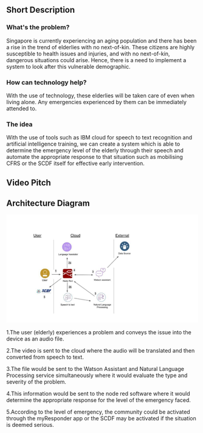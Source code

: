 ## Short Description
### What's the problem?
Singapore is currently experiencing an aging population and there has been a rise in the trend of elderlies with no next-of-kin. These citizens are highly susceptible to health issues and injuries, and with no next-of-kin, dangerous situations could arise. Hence, there is a need to implement a system to look after this vulnerable demographic.

### How can technology help?
With the use of technology, these elderlies will be taken care of even when living alone. 
Any emergencies experienced by them can be immediately attended to.

### The idea
With the use of tools such as IBM cloud for speech to text recognition and artificial intelligence training, we can create a system which is able to determine the emergency level of the elderly through their speech and automate the appropriate response to that situation such as mobilising CFRS or the SCDF itself for effective early intervention.

## Video Pitch

## Architecture Diagram
![alt text](diagram.jpg "Architecture Diagram")

1.The user (elderly) experiences a problem and conveys the issue into the device as an audio file.

2.The video is sent to the cloud where the audio will be translated and then converted from speech to text.

3.The file would be sent to the Watson Assistant and Natural Language Processing service simultaneously where it would evaluate the type and severity of the problem.

4.This information would be sent to the node red software where it would determine the appropriate response for the level of the emergency faced.

5.According to the level of emergency, the community could be activated through the myResponder app or the SCDF may be activated if the situation is deemed serious.
